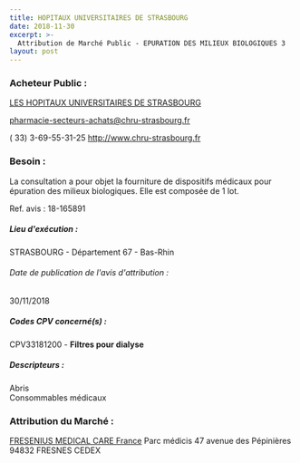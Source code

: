 ```yaml
---
title: HOPITAUX UNIVERSITAIRES DE STRASBOURG
date: 2018-11-30
excerpt: >-
  Attribution de Marché Public - EPURATION DES MILIEUX BIOLOGIQUES 3
layout: post
---
```


### Acheteur Public : 
<a href="/acheteur-33/siren-266700574"> LES HOPITAUX UNIVERSITAIRES DE STRASBOURG</a><br/>



pharmacie-secteurs-achats@chru-strasbourg.fr

( 33) 3-69-55-31-25
http://www.chru-strasbourg.fr
### Besoin :

La consultation a pour objet la fourniture de dispositifs médicaux pour épuration des milieux biologiques. Elle est composée de 1 lot.

Ref. avis : 18-165891


##### Lieu d'exécution :

STRASBOURG - Département 67 - Bas-Rhin

###### Date de publication de l'avis d'attribution : 
30/11/2018

##### Codes CPV concerné(s) :
CPV33181200 - **Filtres pour dialyse** <br/>

##### Descripteurs :
Abris <br/>
Consommables médicaux <br/>

### Attribution du Marché :
<a href="/entreprise-267/siren-652025289"> FRESENIUS MEDICAL CARE France</a>    Parc médicis 47 avenue des Pépinières 94832 FRESNES CEDEX <br/>
